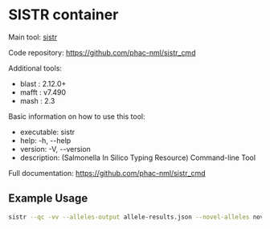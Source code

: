# SISTR container

Main tool: [sistr](https://github.com/phac-nml/sistr_cmd)
  
Code repository: https://github.com/phac-nml/sistr_cmd

Additional tools:
- blast : 2.12.0+ 
- mafft : v7.490
- mash : 2.3

Basic information on how to use this tool:
- executable: sistr
- help: -h, --help
- version: -V, --version
- description: (Salmonella In Silico Typing Resource) Command-line Tool

Full documentation: https://github.com/phac-nml/sistr_cmd

## Example Usage

```bash
sistr --qc -vv --alleles-output allele-results.json --novel-alleles novel-alleles.fasta --cgmlst-profiles cgmlst-profiles.csv -f tab -o sistr-output.tab genome.fasta
```

